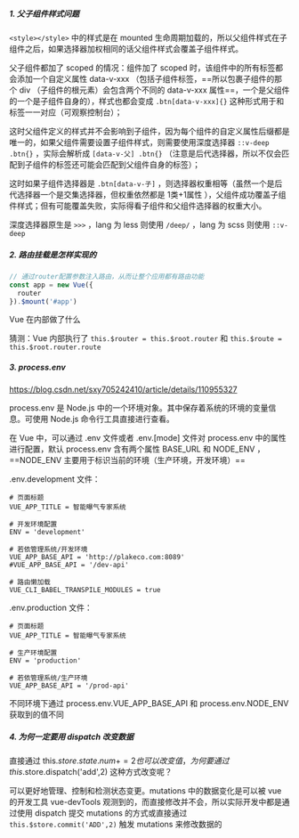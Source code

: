 ##### 1. 父子组件样式问题

`<style></style>` 中的样式是在 mounted 生命周期加载的，所以父组件样式在子组件之后，如果选择器加权相同的话父组件样式会覆盖子组件样式。

父子组件都加了 scoped 的情况：组件加了 scoped 时，该组件中的所有标签都会添加一个自定义属性 data-v-xxx （包括子组件标签，==所以包裹子组件的那个 div （子组件的根元素）会包含两个不同的 data-v-xxx 属性==，一个是父组件的一个是子组件自身的），样式也都会变成 `.btn[data-v-xxx]{}` 这种形式用于和标签一一对应（可观察控制台）；

这时父组件定义的样式并不会影响到子组件，因为每个组件的自定义属性后缀都是唯一的，如果父组件需要设置子组件样式，则需要使用深度选择器 `::v-deep .btn{}` ，实际会解析成 `[data-v-父] .btn{}` （注意是后代选择器，所以不仅会匹配到子组件的标签还可能会匹配到父组件自身的标签）；

这时如果子组件选择器是 `.btn[data-v-子]` ，则选择器权重相等（虽然一个是后代选择器一个是交集选择器，但权重依然都是 1类+1属性 ），父组件成功覆盖子组件样式；但有可能覆盖失败，实际得看子组件和父组件选择器的权重大小。

深度选择器原生是 `>>>` ，lang 为 less 则使用 `/deep/` ，lang 为 scss 则使用 `::v-deep` 

##### 2. 路由挂载是怎样实现的

```js
// 通过router配置参数注入路由，从而让整个应用都有路由功能
const app = new Vue({
  router
}).$mount('#app')
```

Vue 在内部做了什么

猜测：Vue 内部执行了 `this.$router = this.$root.router` 和 `this.$route = this.$root.router.route`



##### 3. process.env 

https://blog.csdn.net/sxy705242410/article/details/110955327

process.env 是 Node.js 中的一个环境对象。其中保存着系统的环境的变量信息。可使用 Node.js 命令行工具直接进行查看。

在 Vue 中，可以通过 .env 文件或者 .env.[mode] 文件对 process.env 中的属性进行配置，默认 process.env 含有两个属性 BASE_URL 和 NODE_ENV ，==NODE_ENV 主要用于标识当前的环境（生产环境，开发环境）==

.env.development 文件：

```
# 页面标题
VUE_APP_TITLE = 智能曝气专家系统

# 开发环境配置
ENV = 'development'

# 若依管理系统/开发环境
VUE_APP_BASE_API = 'http://plakeco.com:8089'
#VUE_APP_BASE_API = '/dev-api'

# 路由懒加载
VUE_CLI_BABEL_TRANSPILE_MODULES = true
```

.env.production 文件：

```
# 页面标题
VUE_APP_TITLE = 智能曝气专家系统

# 生产环境配置
ENV = 'production'

# 若依管理系统/生产环境
VUE_APP_BASE_API = '/prod-api'
```

不同环境下通过 process.env.VUE_APP_BASE_API 和 process.env.NODE_ENV 获取到的值不同



##### 4. 为何一定要用 dispatch 改变数据

直接通过 this.$store.state.num+=2 也可以改变值，为何要通过 this.$store.dispatch('add',2) 这种方式改变呢？

可以更好地管理、控制和检测状态变更。mutations 中的数据变化是可以被 vue 的开发工具 vue-devTools 观测到的，而直接修改并不会，所以实际开发中都是通过使用 dispatch 提交 mutations 的方式或直接通过`this.$store.commit('ADD',2)` 触发 mutations 来修改数据的

